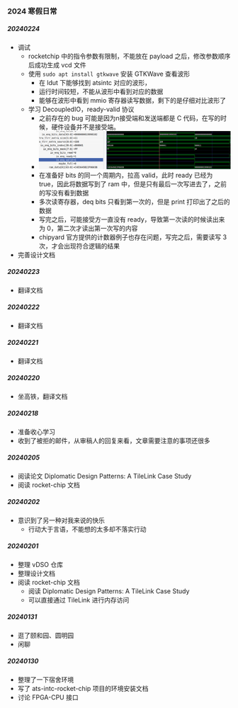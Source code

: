 ### 2024 寒假日常

##### 20240224

- 调试
  - rocketchip 中的指令参数有限制，不能放在 payload 之后，修改参数顺序后成功生成 vcd 文件
  - 使用 `sudo apt install gtkwave` 安装 GTKWave 查看波形
    - 在 ldut 下能够找到 atsintc 对应的波形，
    - 运行时间较短，不能从波形中看到对应的数据
    - 能够在波形中看到 mmio 寄存器读写数据，剩下的是仔细对比波形了
  - 学习 DecoupledIO，ready-valid 协议
    - 之前存在的 bug 可能是因为n接受端和发送端都是 C 代码，在写的时候，硬件设备并不是接受端。
    - ![alt text](./assets/ready-valid.png)
    - 在准备好 bits 的同一个周期内，拉高 valid，此时 ready 已经为 true，因此将数据写到了 ram 中，但是只有最后一次写进去了，之前的写没有看到数据
    - 多次读寄存器，deq bits 只看到第一次的，但是 print 打印出了之后的数据
    - 写完之后，可能接受方一直没有 ready，导致第一次读的时候读出来为 0，第二次才读出第一次写的内容
    - chipyard 官方提供的计数器例子也存在问题，写完之后，需要读写 3 次，才会出现符合逻辑的结果
- 完善设计文档

##### 20240223

- 翻译文档

##### 20240222

- 翻译文档

##### 20240221

- 翻译文档

##### 20240220

- 坐高铁，翻译文档

##### 20240218

- 准备收心学习
- 收到了被拒的邮件，从审稿人的回复来看，文章需要注意的事项还很多

##### 20240205

- 阅读论文 Diplomatic Design Patterns: A TileLink Case Study
- 阅读 rocket-chip 文档

##### 20240202

- 意识到了另一种对我来说的快乐
  - 行动大于言语，不能想的太多却不落实行动

##### 20240201

- 整理 vDSO 仓库
- 整理设计文档
- 阅读 rocket-chip 文档
  - 阅读 Diplomatic Design Patterns: A TileLink Case Study
  - 可以直接通过 TileLink 进行内存访问

##### 20240131

- 逛了颐和园、圆明园
- 闲聊

##### 20240130

- 整理了一下宿舍环境
- 写了 ats-intc-rocket-chip 项目的环境安装文档
- 讨论 FPGA-CPU 接口